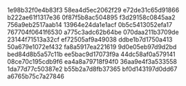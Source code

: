 1e98b32f0e4b83f3
58ea4d5ec2062f29
e72de31c65d91866
b222ae61f1317e36
0f87f5b8ac504895
f3d29158c0845aa2
756a9eb2517aab14
13964e24da1e1acf
0b5c5413052efa17
767704f0641f6530
a775c3adc62b64be
070daa211b3709de
23144f71513a32cf
ef72505af9a49038
ddbe1b7d1750a413
50a679e1072ef432
fa8a5917ea221619
9d0e05eb97d9d2bd
bed84d8b5a57c11b
ee5bac9d17073f9a
44dc58af0a579141
08ce70c195cdb9f6
ea4a8a79718f94f0
36aa9e4f3a533558
1da77d77c50387e2
b55b2a7d8fb37365
bf0d143197d0dd67
a6765b75c7a27846
